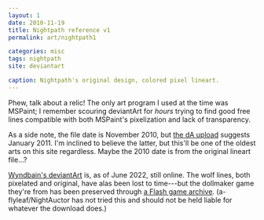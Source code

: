 ```yaml
---
layout: 1
date: 2010-11-19
title: Nightpath reference v1
permalink: art/nightpath1

categories: misc
tags: nightpath
site: deviantart

caption: Nightpath's original design, colored pixel lineart.
---
```

Phew, talk about a relic! The only art program I used at the time was MSPaint; I remember scouring deviantArt for *hours* trying to find good free lines compatible with both MSPaint's pixelization and lack of transparency.

As a side note, the file date is November 2010, but [the dA upload](https://www.deviantart.com/a-flyleaf/art/Nightpath-Reference-245327636) suggests January 2011. I'm inclined to believe the latter, but this'll be one of the oldest arts on this site regardless. Maybe the 2010 date is from the original lineart file...?

[Wyndbain's deviantArt](https://www.deviantart.com/a-flyleaf/art/Nightpath-Reference-245327636) is, as of June 2022, still online. The wolf lines, both pixelated and original, have alas been lost to time---but the dollmaker game they're from has been preserved through [a Flash game archive](https://www.deviantart.com/wyndbain/journal/Wolf-Maker-Download-Old-Flash-Games-Are-Saved-863352024). (a-flyleaf/NightAuctor has not tried this and should not be held liable for whatever the download does.)